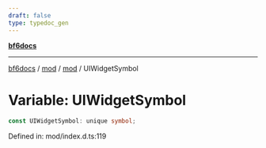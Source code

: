 ```yaml
---
draft: false
type: typedoc_gen
---
```


[**bf6docs**](../../../_index.md)

***

[bf6docs](../../../_index.md) / [mod](../../_index.md) / [mod](../_index.md) / UIWidgetSymbol

# Variable: UIWidgetSymbol

```ts
const UIWidgetSymbol: unique symbol;
```

Defined in: mod/index.d.ts:119
